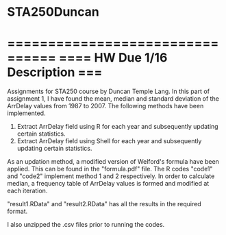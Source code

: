 STA250Duncan
============

================================
==== HW Due 1/16 Description ===
================================

Assignments for STA250 course by Duncan Temple Lang. In this part of assignment 1, I have found the mean, median and standard deviation of the ArrDelay values from 1987 to 2007. The following methods have been implemented.

1. Extract ArrDelay field using R for each year and subsequently updating certain statistics.
2. Extract ArrDelay field using Shell for each year and subsequently updating certain statistics.

As an updation method, a modified version of Welford's formula have been applied. This can be found in the "formula.pdf" file. The R codes "code1" and "code2" implement method 1 and 2 respectively. In order to calculate median, a frequency table of ArrDelay values is formed and modified at each iteration. 

"result1.RData" and "result2.RData" has all the results in the required format.

I also unzipped the .csv files prior to running the codes.
